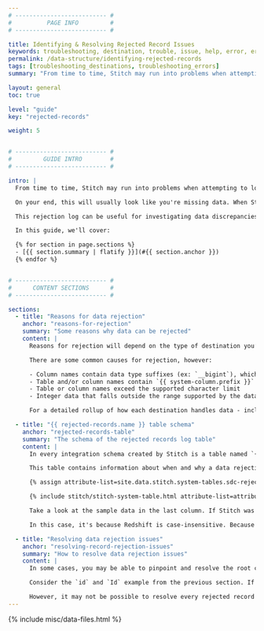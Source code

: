 ```yaml
---
# -------------------------- #
#          PAGE INFO         #
# -------------------------- #

title: Identifying & Resolving Rejected Record Issues
keywords: troubleshooting, destination, trouble, issue, help, error, errors
permalink: /data-structure/identifying-rejected-records
tags: [troubleshooting_destinations, troubleshooting_errors]
summary: "From time to time, Stitch may run into problems when attempting to load data into your destination. When data is deemed incompatible by the destination, the record will be rejected and Stitch will log it in a rejected records log."

layout: general
toc: true

level: "guide"
key: "rejected-records"

weight: 5


# -------------------------- #
#         GUIDE INTRO        #
# -------------------------- #

intro: |
  From time to time, Stitch may run into problems when attempting to load data into your destination. For example: A table contains more columns than the destination's supported limit. 

  On your end, this will usually look like you're missing data. When Stitch is unable to load data, however, the occurrence will be logged in a table named `{{ rejected-records.name }}`. Every integration schema created by Stitch will include this table as well as the other tables in the integration.

  This rejection log can be useful for investigating data discrepancies and troubleshooting errors surfaced during the data loading process.

  In this guide, we'll cover:

  {% for section in page.sections %}
  - [{{ section.summary | flatify }}](#{{ section.anchor }})
  {% endfor %}


# -------------------------- #
#      CONTENT SECTIONS      #
# -------------------------- #

sections:
  - title: "Reasons for data rejection"
    anchor: "reasons-for-rejection"
    summary: "Some reasons why data can be rejected"
    content: |
      Reasons for rejection will depend on the type of destination you’re using, as each has its own data requirements and restrictions.

      There are some common causes for rejection, however:

      - Column names contain data type suffixes (ex: `__bigint`), which are reserved by Stitch
      - Table and/or column names contain `{{ system-column.prefix }}` or `{{ system-column.rjm-prefix }}` prefixes, which are reserved by Stitch
      - Table or column names exceed the supported character limit
      - Integer data that falls outside the range supported by the data warehouse

      For a detailed rollup of how each destination handles data - including what situations will result in rejected records -  refer to the [Data Loading guide]({{ link.destinations.storage.loading-data | prepend: site.baseurl }}) for the destination you’re using.

  - title: "{{ rejected-records.name }} table schema"
    anchor: "rejected-records-table"
    summary: "The schema of the rejected records log table"
    content: |
      In every integration schema created by Stitch is a table named `{{ rejected-records.name }}` which acts as a log for a particular integration's rejected records.

      This table contains information about when and why a data rejection occurred. The `{{ rejected-records.name }}` table contains the following columns: 

      {% assign attribute-list=site.data.stitch.system-tables.sdc-rejected.attributes %}

      {% include stitch/stitch-system-table.html attribute-list=attribute-list %}

      Take a look at the sample data in the last column. If Stitch was attempting to load this record into a Redshift destination, it would be rejected. Why?

      In this case, it's because Redshift is case-insensitive. Because `id` and `Id` canonicalize to the same name - that is, they differ only by case - a collision error surfaced when Stitch attempted to load the data.

  - title: "Resolving data rejection issues"
    anchor: "resolving-record-rejection-issues"
    summary: "How to resolve data rejection issues"
    content: |
      In some cases, you may be able to pinpoint and resolve the root cause of the rejection.

      Consider the `id` and `Id` example from the previous section. If these fields came from a database integration, you could re-name the columns - for example: `customer_id` and `first_order_id` - in the source database and re-replicate the data. This would resolve the field collision error and allow Stitch to load the data.

      However, it may not be possible to resolve every rejected record issue. While you may be able to resolve the issue in a database integration, the majority of SaaS integrations don’t provide users with the ability to define and control the structure of their data.
---
```

{% include misc/data-files.html %}
